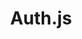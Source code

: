 ---
codehost: https://github.com/nextauthjs/next-auth
logohandle: authjsdev
sort: authjs
title: Auth.js
website: https://authjs.dev/
---